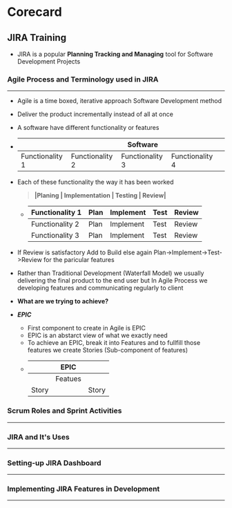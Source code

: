 # Corecard

## JIRA Training
- JIRA is a popular **Planning Tracking and Managing** tool for Software Development Projects


### Agile Process and Terminology used in JIRA
***
- Agile is a time boxed, iterative approach Software Development method

- Deliver the product incrementally instead of all at once

- A software have different functionality or features

- |    |      | Software |    |      |
  |----|------|----------|----|------|
  |Functionality 1 | Functionality 2| Functionality 3 | Functionality 4|

- Each of these functionality the way it has been worked
  > **|Planing | Implementation | Testing | Review|**
  
  - | Functionality 1 | Plan | Implement | Test | Review |
    |-----------------|------|-----------|------|--------|
    | Functionality 2 | Plan | Implement | Test | Review |
    | Functionality 3 | Plan | Implement | Test | Review |

- If Review is satisfactory Add to Build else again Plan->Implement->Test->Review for the paricular features

- Rather than Traditional Development (Waterfall Model) we usually delivering the final product to the end user but In Agile Process we developing features and communicating regularly to client

- **What are we trying to achieve?**
- ***EPIC***
  - First component to create in Agile is EPIC
  - EPIC is an abstarct view of what we exactly need
  - To achieve an EPIC, break it into Features and to fullfill those features we create Stories (Sub-component of features)
  - |    |  EPIC  |     |
    |----|--------|-----|
    |    | Featues|     |
    |Story|       | Story| 



### Scrum Roles and Sprint Activities
***


### JIRA and It's Uses
***


### Setting-up JIRA Dashboard
***


### Implementing JIRA Features in Development
***



